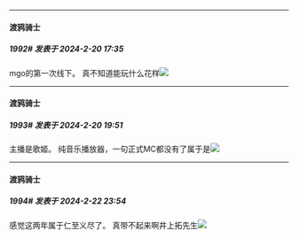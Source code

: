 
*****

####  渡鸦骑士  
##### 1992#       发表于 2024-2-20 17:35

mgo的第一次线下。
真不知道能玩什么花样<img src="https://static.saraba1st.com/image/smiley/face2017/009.gif" referrerpolicy="no-referrer">


*****

####  渡鸦骑士  
##### 1993#       发表于 2024-2-20 19:51

主播是歌姬。
纯音乐播放器，一句正式MC都没有了属于是<img src="https://static.saraba1st.com/image/smiley/face2017/010.png" referrerpolicy="no-referrer">


*****

####  渡鸦骑士  
##### 1994#       发表于 2024-2-22 23:54

感觉这两年属于仁至义尽了。
真带不起来啊井上拓先生<img src="https://static.saraba1st.com/image/smiley/face2017/009.gif" referrerpolicy="no-referrer">

